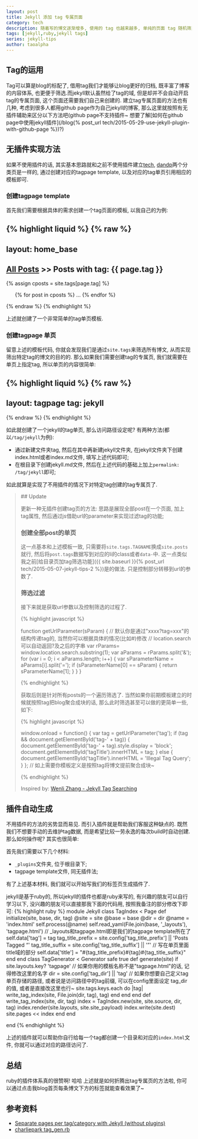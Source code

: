 ```yaml
---
layout: post
title: Jekyll 添加 tag 专属页面
category: tech 
description: 随着写的博文逐渐增多, 使用的 tag 也越来越多, 单纯的页面 tag 随机筛选就变的不够用了, 于是今天就顺带的开启了 tag 的单页展示.
tags: [jekyll,ruby,jekyll tags] 
series: jekyll-tips
author: taoalpha
---
```


## Tag的运用

Tag可以算是blog的标配了, 借用tag我们才能够让blog更好的归档, 既丰富了博客的内容体系, 也更便于筛选.而jekyll默认虽然给了tag的域, 但是却并不会自动开启tag的专属页面, 这个页面还需要我们自己来创建的. 建立tag专属页面的方法也有几种, 考虑到很多人都用github page作为自己jekyll的博客, 那么这里就按照有无插件辅助来区分以下方法吧(github page不支持插件~ 想要了解[如何在github page中使用jekyll插件](/blog{% post_url tech/2015-05-29-use-jekyll-plugin-with-github-page %})?)

## 无插件实现方法

如果不使用插件的话, 其实基本思路就和之前不使用插件建立[tech](/blog/tech), [dandp](/blog/dandp)两个分类页是一样的, 通过创建对应的tagpage template, 以及对应的tag单页引用相应的模板即可.

### 创建tagpage template

首先我们需要根据具体的需求创建一个tag页面的模板, 以我自己的为例:

{% highlight liquid %}
{% raw %}
---
layout: home_base
---

<nav id="bread">
  <h2><a href="/blog">All Posts</a> >> Posts with tag: {{ page.tag }}</h2>
</nav>
{% assign cposts = site.tags[page.tag] %}
<article>
  <ul class="article-list">
    {% for post in cposts %}
    ... <!-- 填充展示内容 -->
    {% endfor %}
  </ul>
</article>
{% endraw %}
{% endhighlight %}

上述就创建了一个非常简单的tag单页模板.

### 创建tagpage 单页

留意上述的模板代码, 你就会发现我们是通过`site.tags`来筛选所有博文, 从而实现筛出特定tag的博文的目的的. 那么如果我们需要创建tag的专属页, 我们就需要在单页上指定tag, 所以单页的内容很简单:

{% highlight liquid %}
{% raw %}
---
layout: tagpage
tag: jekyll
---
{% endraw %}
{% endhighlight %}

如此就创建了一个jekyll的tag单页, 那么访问路径设定呢? 有两种方法(都以`/tag/jekyll`为例):

- 通过新建文件夹tag, 然后在其中再新建jekyll文件夹, 在jekyll文件夹下创建index.html或者index.md文件, 填写上述代码即可;
- 在根目录下创建jekyll.md文件, 然后在上述代码的基础上加上`permalink: /tag/jekyll`即可;

如此就算是实现了不用插件的情况下对特定tag创建的tag专属页了.

<blockquote class="special update" markdown="1">
## Update

更新一种无插件创建tag页的方法: 思路是展现全部post在一个页面, 加上tag属性, 然后通过js借助url的parameter来实现过滤tag的功能;

### 创建全部post的单页

这一点基本和上述模板一致, 只需要将`site.tags.TAGNAME`换成`site.posts`就行, 然后将`post.tags`数据写到对应的li的class或者`data-`中. 这一点类似我之前[给目录页加tag筛选功能]({{ site.baseurl }}{% post_url tech/2015-05-07-jekyll-tips-2 %})是的做法. 只是控制部分转移到url的参数了.

### 筛选过滤

接下来就是获取url参数以及控制筛选的过程了.

{% highlight javascript %}

function getUrlParameter(sParam)
{
  // 默认你是通过"xxxx?tag=xxx"的结构传递tag的, 当然你可以根据具体的情况(比如#)修改
  // location.search可以自动返回?及之后的字串
  var rParams= window.location.search.substring(1);
  var aParams = rParams.split('&');
  for (var i = 0; i < aParams.length; i++) 
  {
    var sParameterName = aParams[i].split('=');
    if (sParameterName[0] == sParam) 
    {
      return sParameterName[1];
    }
  }
} 

{% endhighlight %}

获取后则是针对所有posts的一个遍历筛选了. 当然如果你前期模板建立的时候就按照tag把blog聚合成块的话, 那么此时筛选甚至可以做的更简单一些, 如下:

{% highlight javascript %}

window.onload = function() {
  var tag = getUrlParameter('tag');
  if (tag && document.getElementById('tag-' + tag)) {
    document.getElementById('tag-' + tag).style.display = 'block';
    document.getElementById('tagTitle').innerHTML = tag;
  } else {
    document.getElementById('tagTitle').innerHTML = 'Illegal Tag Query';
  }
};
// 如上需要你模板定义是按照tag将博文提前聚合成块~

{% endhighlight %}

Inspired by: [Wenli Zhang - Jekyll Tag Searching ](http://zhangwenli.com/blog/2014/05/18/jekyll-tag-searching/)

</blockquote>

## 插件自动生成

不用插件的方法的劣势显而易见. 而引入插件就是帮助我们客服这种缺点的. 既然我们不想要手动的去维护tag数据, 而是希望比较一劳永逸的每次build时自动创建. 那么如何操作呢? 其实也很简单:

首先我们需要以下几个材料:

- `_plugins`文件夹, 位于根目录下;
- tagpage template文件, 同无插件法;

有了上述基本材料, 我们就可以开始写我们的标签页生成插件了.

jekyll是基于ruby的, 所以jekyll的插件也都是ruby来写的, 有兴趣的朋友可以自行学习以下, 没兴趣的朋友可以直接那我下面的代码用, 按照我备注的部分修改下即可:
{% highlight ruby %}
module Jekyll
  class TagIndex < Page
    def initialize(site, base, dir, tag)
      @site = site
      @base = base
      @dir = dir
      @name = 'index.html'
      self.process(@name)
      self.read_yaml(File.join(base, '_layouts'), 'tagpage.html')
      // _layouts和tagpage.html即是我们的tagpage template所在了
      self.data['tag'] = tag
      tag_title_prefix = site.config['tag_title_prefix'] || 'Posts Tagged &ldquo;'
      tag_title_suffix = site.config['tag_title_suffix'] || '&rdquo;'
      // 写在单页里面title域的部分
      self.data['title'] = "#{tag_title_prefix}#{tag}#{tag_title_suffix}"
    end
  end
  class TagGenerator < Generator
    safe true
    def generate(site)
      if site.layouts.key? 'tagpage'
      // 如果你用的模板名称不是"tagpage.html"的话, 记得修改这里的名字
        dir = site.config['tag_dir'] || 'tag'
        // 如果你想要自己定义tag单页存储的路径, 或者说是访问路径中的tag前缀, 可以在config里面设定 tag_dir 的值, 或者是直接改这里也行~
        site.tags.keys.each do |tag|
          write_tag_index(site, File.join(dir, tag), tag)
        end
      end
    end
    def write_tag_index(site, dir, tag)
      index = TagIndex.new(site, site.source, dir, tag)
      index.render(site.layouts, site.site_payload)
      index.write(site.dest)
      site.pages << index
    end
  end

end
{% endhighlight %}

上述的插件就可以帮助你自行给每一个tag都创建一个目录和对应的`index.html`文件, 你就可以通过对应的路径访问了.

## 总结

ruby的插件体系真的很赞啊! 哈哈 上述就是如何折腾出tag专属页的方法啦, 你可以通过点击我blog首页每条博文下方的标签就能查看效果了~

## 参考资料

- [Separate pages per tag/category with Jekyll (without plugins)](http://christianspecht.de/2014/10/25/separate-pages-per-tag-category-with-jekyll-without-plugins/)
- [charliepark tag_gen.rb](https://github.com/charliepark/charliepark.github.com/blob/master/_plugins/tag_gen.rb)

